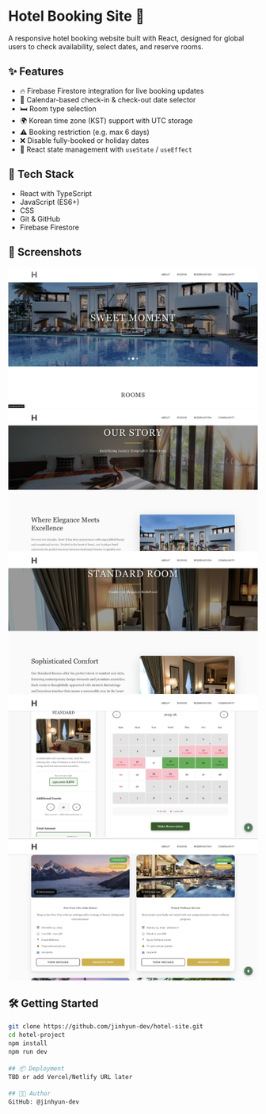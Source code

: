 # Hotel Booking Site 🏨

A responsive hotel booking website built with React, designed for global users to check availability, select dates, and reserve rooms.

## ✨ Features

- 🔥 Firebase Firestore integration for live booking updates
- 📅 Calendar-based check-in & check-out date selector
- 🛏️ Room type selection
- 🌍 Korean time zone (KST) support with UTC storage
- ⚠️ Booking restriction (e.g. max 6 days)
- ❌ Disable fully-booked or holiday dates
- 🔄 React state management with `useState` / `useEffect`

## 🚀 Tech Stack

- React with TypeScript
- JavaScript (ES6+)
- CSS
- Git & GitHub
- Firebase Firestore

## 📸 Screenshots

![Home](image.png)
![About Page](image-1.png)
![Room Information](image-2.png)
![Reservation Page](image-3.png)
![Events Page](image-4.png)

## 🛠️ Getting Started

```bash
git clone https://github.com/jinhyun-dev/hotel-site.git
cd hotel-project
npm install
npm run dev

## 📦 Deployment
TBD or add Vercel/Netlify URL later

## 🧑‍💻 Author
GitHub: @jinhyun-dev

